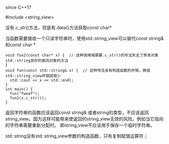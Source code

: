 since C++17

#include <string_view>

没有.c_str()方法，但是有.data()方法获取const char*

当函数需要接收一个只读字符串时，使用std::string_view可以替代const string&和const char *

```
void fun2(const char* x) {  // 这种调用端需要.c_str()的写法失去了原本对象std::string良好的面向对象的方法
}
void fun(const std::string& x) {  // 这种写法会有构造函数的开销，换成std::string_view开销就很小
  std::cout << x << std::endl;
}
int main() {
  fun("fweaf");
  fun2(s.c_str());
}
```

返回字符串的函数应该返回const string& 或者string的类型，不应该返回string_view。因为这样可能带来使返回的string_view无效的风险。例如当它指向的字符串需要重新分配时。
即string_view不应该用于保存一个临时字符串。

std::string没有std::string_view参数的构造函数，只有复制赋值运算符；
